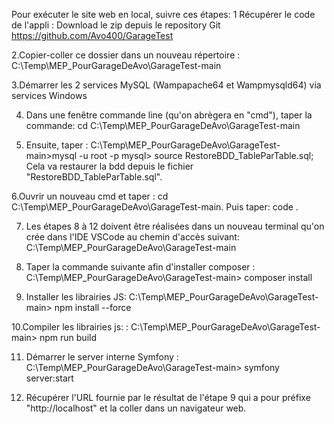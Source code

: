 Pour exécuter le site web en local, suivre ces étapes: 
1 Récupérer le code de l'appli : Download le zip depuis le repository Git
https://github.com/Avo400/GarageTest 

2.Copier-coller ce dossier dans un nouveau répertoire : C:\Temp\MEP_PourGarageDeAvo\GarageTest-main

3.Démarrer les 2 services MySQL (Wampapache64 et Wampmysqld64) via services Windows

4. Dans une fenêtre commande line (qu'on abrègera en "cmd"), 
taper la commande: cd C:\Temp\MEP_PourGarageDeAvo\GarageTest-main

5. Ensuite, taper : C:\Temp\MEP_PourGarageDeAvo\GarageTest-main>mysql -u root -p
mysql> source RestoreBDD_TableParTable.sql;
Cela va restaurer la bdd depuis le fichier "RestoreBDD_TableParTable.sql".

6.Ouvrir un nouveau cmd et taper : cd C:\Temp\MEP_PourGarageDeAvo\GarageTest-main. Puis taper: code .

7. Les étapes 8 à 12 doivent être réalisées dans un nouveau terminal qu'on crée dans l'IDE VSCode au chemin d'accès suivant: C:\Temp\MEP_PourGarageDeAvo\GarageTest-main

8. Taper la commande suivante afin d'installer composer : C:\Temp\MEP_PourGarageDeAvo\GarageTest-main> composer install

9. Installer les librairies JS: C:\Temp\MEP_PourGarageDeAvo\GarageTest-main> npm install --force

10.Compiler les librairies js:  : C:\Temp\MEP_PourGarageDeAvo\GarageTest-main> npm run build

11. Démarrer le server interne Symfony : C:\Temp\MEP_PourGarageDeAvo\GarageTest-main> symfony server:start

12. Récupérer l'URL fournie par le résultat de l'étape 9 qui a pour préfixe "http://localhost" et la coller dans un navigateur web.





